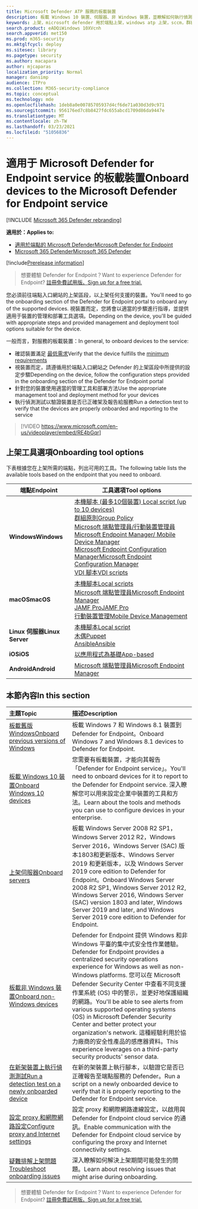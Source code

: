 ```yaml
---
title: Microsoft Defender ATP 服務的板載裝置
description: 板載 Windows 10 裝置、伺服器、非 Windows 裝置，並瞭解如何執行偵測測試。
keywords: 上架，microsoft defender 用於端點上架，windows atp 上架，sccm，群組原則，mdm，本機腳本，偵測測試
search.product: eADQiWindows 10XVcnh
search.appverid: met150
ms.prod: m365-security
ms.mktglfcycl: deploy
ms.sitesec: library
ms.pagetype: security
ms.author: macapara
author: mjcaparas
localization_priority: Normal
manager: dansimp
audience: ITPro
ms.collection: M365-security-compliance
ms.topic: conceptual
ms.technology: mde
ms.openlocfilehash: 1deb8a0e00785705937d4cf6de71a030d3d9c971
ms.sourcegitcommit: 956176ed7c8b8427fdc655abcd1709d86da9447e
ms.translationtype: MT
ms.contentlocale: zh-TW
ms.lasthandoff: 03/23/2021
ms.locfileid: "51056836"
---
```

# <a name="onboard-devices-to-the-microsoft-defender-for-endpoint-service"></a><span data-ttu-id="9ff2c-104">適用于 Microsoft Defender for Endpoint service 的板載裝置</span><span class="sxs-lookup"><span data-stu-id="9ff2c-104">Onboard devices to the Microsoft Defender for Endpoint service</span></span>

[!INCLUDE [Microsoft 365 Defender rebranding](../../includes/microsoft-defender.md)]

<span data-ttu-id="9ff2c-105">**適用於：**</span><span class="sxs-lookup"><span data-stu-id="9ff2c-105">**Applies to:**</span></span>
- [<span data-ttu-id="9ff2c-106">適用於端點的 Microsoft Defender</span><span class="sxs-lookup"><span data-stu-id="9ff2c-106">Microsoft Defender for Endpoint</span></span>](https://go.microsoft.com/fwlink/p/?linkid=2146631)
- [<span data-ttu-id="9ff2c-107">Microsoft 365 Defender</span><span class="sxs-lookup"><span data-stu-id="9ff2c-107">Microsoft 365 Defender</span></span>](https://go.microsoft.com/fwlink/?linkid=2118804)

[!include[Prerelease information](../../includes/prerelease.md)]

><span data-ttu-id="9ff2c-108">想要體驗 Defender for Endpoint？</span><span class="sxs-lookup"><span data-stu-id="9ff2c-108">Want to experience Defender for Endpoint?</span></span> [<span data-ttu-id="9ff2c-109">註冊免費試用版。</span><span class="sxs-lookup"><span data-stu-id="9ff2c-109">Sign up for a free trial.</span></span>](https://www.microsoft.com/microsoft-365/windows/microsoft-defender-atp?ocid=docs-wdatp-onboardconfigure-abovefoldlink)

<span data-ttu-id="9ff2c-110">您必須前往端點入口網站的上架區段，以上架任何支援的裝置。</span><span class="sxs-lookup"><span data-stu-id="9ff2c-110">You'll need to go the onboarding section of the Defender for Endpoint portal to onboard any of the supported devices.</span></span> <span data-ttu-id="9ff2c-111">視裝置而定，您將會以適當的步驟進行指導，並提供適用于裝置的管理和部署工具選項。</span><span class="sxs-lookup"><span data-stu-id="9ff2c-111">Depending on the device, you'll be guided with appropriate steps and provided management and deployment tool options suitable for the device.</span></span> 

<span data-ttu-id="9ff2c-112">一般而言，對服務的板載裝置：</span><span class="sxs-lookup"><span data-stu-id="9ff2c-112">In general, to onboard devices to the service:</span></span>

- <span data-ttu-id="9ff2c-113">確認裝置滿足 [最低需求](minimum-requirements.md)</span><span class="sxs-lookup"><span data-stu-id="9ff2c-113">Verify that the device fulfills the [minimum requirements](minimum-requirements.md)</span></span>
- <span data-ttu-id="9ff2c-114">視裝置而定，請遵循用於端點入口網站之 Defender 的上架區段中所提供的設定步驟</span><span class="sxs-lookup"><span data-stu-id="9ff2c-114">Depending on the device, follow the configuration steps provided in the onboarding section of the Defender for Endpoint portal</span></span>
- <span data-ttu-id="9ff2c-115">針對您的裝置使用適當的管理工具和部署方法</span><span class="sxs-lookup"><span data-stu-id="9ff2c-115">Use the appropriate management tool and deployment method for your devices</span></span>
- <span data-ttu-id="9ff2c-116">執行偵測測試以驗證裝置是否已正確架及報告給服務</span><span class="sxs-lookup"><span data-stu-id="9ff2c-116">Run a detection test to verify that the devices are properly onboarded and reporting to the service</span></span>

>[!VIDEO https://www.microsoft.com/en-us/videoplayer/embed/RE4bGqr]

## <a name="onboarding-tool-options"></a><span data-ttu-id="9ff2c-117">上架工具選項</span><span class="sxs-lookup"><span data-stu-id="9ff2c-117">Onboarding tool options</span></span>
<span data-ttu-id="9ff2c-118">下表根據您在上架所需的端點，列出可用的工具。</span><span class="sxs-lookup"><span data-stu-id="9ff2c-118">The following table lists the available tools based on the endpoint that you need to onboard.</span></span>

| <span data-ttu-id="9ff2c-119">端點</span><span class="sxs-lookup"><span data-stu-id="9ff2c-119">Endpoint</span></span>     | <span data-ttu-id="9ff2c-120">工具選項</span><span class="sxs-lookup"><span data-stu-id="9ff2c-120">Tool options</span></span>                       |
|--------------|------------------------------------------|
| <span data-ttu-id="9ff2c-121">**Windows**</span><span class="sxs-lookup"><span data-stu-id="9ff2c-121">**Windows**</span></span>  |  [<span data-ttu-id="9ff2c-122">本機腳本 (最多10個裝置) </span><span class="sxs-lookup"><span data-stu-id="9ff2c-122">Local script (up to 10 devices)</span></span>](configure-endpoints-script.md) <br>  [<span data-ttu-id="9ff2c-123">群組原則</span><span class="sxs-lookup"><span data-stu-id="9ff2c-123">Group Policy</span></span>](configure-endpoints-gp.md) <br>  [<span data-ttu-id="9ff2c-124">Microsoft 端點管理員/行動裝置管理員</span><span class="sxs-lookup"><span data-stu-id="9ff2c-124">Microsoft Endpoint Manager/ Mobile Device Manager</span></span>](configure-endpoints-mdm.md) <br>   [<span data-ttu-id="9ff2c-125">Microsoft Endpoint Configuration Manager</span><span class="sxs-lookup"><span data-stu-id="9ff2c-125">Microsoft Endpoint Configuration Manager</span></span>](configure-endpoints-sccm.md) <br> [<span data-ttu-id="9ff2c-126">VDI 腳本</span><span class="sxs-lookup"><span data-stu-id="9ff2c-126">VDI scripts</span></span>](configure-endpoints-vdi.md)   |
| <span data-ttu-id="9ff2c-127">**macOS**</span><span class="sxs-lookup"><span data-stu-id="9ff2c-127">**macOS**</span></span>    | [<span data-ttu-id="9ff2c-128">本機腳本</span><span class="sxs-lookup"><span data-stu-id="9ff2c-128">Local scripts</span></span>](mac-install-manually.md) <br> [<span data-ttu-id="9ff2c-129">Microsoft 端點管理員</span><span class="sxs-lookup"><span data-stu-id="9ff2c-129">Microsoft Endpoint Manager</span></span>](mac-install-with-intune.md) <br> [<span data-ttu-id="9ff2c-130">JAMF Pro</span><span class="sxs-lookup"><span data-stu-id="9ff2c-130">JAMF Pro</span></span>](mac-install-with-jamf.md) <br> [<span data-ttu-id="9ff2c-131">行動裝置管理</span><span class="sxs-lookup"><span data-stu-id="9ff2c-131">Mobile Device Management</span></span>](mac-install-with-other-mdm.md) |
| <span data-ttu-id="9ff2c-132">**Linux 伺服器**</span><span class="sxs-lookup"><span data-stu-id="9ff2c-132">**Linux Server**</span></span> | [<span data-ttu-id="9ff2c-133">本機腳本</span><span class="sxs-lookup"><span data-stu-id="9ff2c-133">Local script</span></span>](linux-install-manually.md) <br> [<span data-ttu-id="9ff2c-134">木偶</span><span class="sxs-lookup"><span data-stu-id="9ff2c-134">Puppet</span></span>](linux-install-with-puppet.md) <br> [<span data-ttu-id="9ff2c-135">Ansible</span><span class="sxs-lookup"><span data-stu-id="9ff2c-135">Ansible</span></span>](linux-install-with-ansible.md)|
| <span data-ttu-id="9ff2c-136">**iOS**</span><span class="sxs-lookup"><span data-stu-id="9ff2c-136">**iOS**</span></span>      | [<span data-ttu-id="9ff2c-137">以應用程式為基礎</span><span class="sxs-lookup"><span data-stu-id="9ff2c-137">App-based</span></span>](ios-install.md)                                |
| <span data-ttu-id="9ff2c-138">**Android**</span><span class="sxs-lookup"><span data-stu-id="9ff2c-138">**Android**</span></span>  | [<span data-ttu-id="9ff2c-139">Microsoft 端點管理員</span><span class="sxs-lookup"><span data-stu-id="9ff2c-139">Microsoft Endpoint Manager</span></span>](android-intune.md)               | 




## <a name="in-this-section"></a><span data-ttu-id="9ff2c-140">本節內容</span><span class="sxs-lookup"><span data-stu-id="9ff2c-140">In this section</span></span>
<span data-ttu-id="9ff2c-141">主題</span><span class="sxs-lookup"><span data-stu-id="9ff2c-141">Topic</span></span> | <span data-ttu-id="9ff2c-142">描述</span><span class="sxs-lookup"><span data-stu-id="9ff2c-142">Description</span></span>
:---|:---
[<span data-ttu-id="9ff2c-143">板載舊版 Windows</span><span class="sxs-lookup"><span data-stu-id="9ff2c-143">Onboard previous versions of Windows</span></span>](onboard-downlevel.md)| <span data-ttu-id="9ff2c-144">板載 Windows 7 和 Windows 8.1 裝置到 Defender for Endpoint。</span><span class="sxs-lookup"><span data-stu-id="9ff2c-144">Onboard Windows 7 and Windows 8.1 devices to Defender for Endpoint.</span></span> 
[<span data-ttu-id="9ff2c-145">板載 Windows 10 裝置</span><span class="sxs-lookup"><span data-stu-id="9ff2c-145">Onboard Windows 10 devices</span></span>](configure-endpoints.md) | <span data-ttu-id="9ff2c-146">您需要有板載裝置，才能向其報告「Defender for Endpoint service」。</span><span class="sxs-lookup"><span data-stu-id="9ff2c-146">You'll need to onboard devices for it to report to the Defender for Endpoint service.</span></span> <span data-ttu-id="9ff2c-147">深入瞭解您可以用來設定企業中裝置的工具和方法。</span><span class="sxs-lookup"><span data-stu-id="9ff2c-147">Learn about the tools and methods you can use to configure devices in your enterprise.</span></span>
[<span data-ttu-id="9ff2c-148">上架伺服器</span><span class="sxs-lookup"><span data-stu-id="9ff2c-148">Onboard servers</span></span>](configure-server-endpoints.md) |  <span data-ttu-id="9ff2c-149">板載 Windows Server 2008 R2 SP1，Windows Server 2012 R2，Windows Server 2016，Windows Server (SAC) 版本1803和更新版本、Windows Server 2019 和更新版本，以及 Windows Server 2019 core edition to Defender for Endpoint。</span><span class="sxs-lookup"><span data-stu-id="9ff2c-149">Onboard Windows Server 2008 R2 SP1, Windows Server 2012 R2, Windows Server 2016, Windows Server (SAC) version 1803 and later, Windows Server 2019 and later, and Windows Server 2019 core edition to Defender for Endpoint.</span></span>
[<span data-ttu-id="9ff2c-150">板載非 Windows 裝置</span><span class="sxs-lookup"><span data-stu-id="9ff2c-150">Onboard non-Windows devices</span></span>](configure-endpoints-non-windows.md) | <span data-ttu-id="9ff2c-151">Defender for Endpoint 提供 Windows 和非 Windows 平臺的集中式安全性作業體驗。</span><span class="sxs-lookup"><span data-stu-id="9ff2c-151">Defender for Endpoint provides a centralized security operations experience for Windows as well as non-Windows platforms.</span></span> <span data-ttu-id="9ff2c-152">您可以在 Microsoft Defender Security Center 中查看不同支援作業系統 (OS) 中的警示，並更好地保護組織的網路。</span><span class="sxs-lookup"><span data-stu-id="9ff2c-152">You'll be able to see alerts from various supported operating systems (OS) in Microsoft Defender Security Center and better protect your organization's network.</span></span> <span data-ttu-id="9ff2c-153">這種經驗利用於協力廠商的安全性產品的感應器資料。</span><span class="sxs-lookup"><span data-stu-id="9ff2c-153">This experience leverages on a third-party security products' sensor data.</span></span> 
[<span data-ttu-id="9ff2c-154">在新架裝置上執行偵測測試</span><span class="sxs-lookup"><span data-stu-id="9ff2c-154">Run a detection test on a newly onboarded device</span></span>](run-detection-test.md) | <span data-ttu-id="9ff2c-155">在新的架裝置上執行腳本，以驗證它是否已正確報告至端點服務的 Defender。</span><span class="sxs-lookup"><span data-stu-id="9ff2c-155">Run a script on a newly onboarded device to verify that it is properly reporting to the Defender for Endpoint service.</span></span>
[<span data-ttu-id="9ff2c-156">設定 proxy 和網際網路設定</span><span class="sxs-lookup"><span data-stu-id="9ff2c-156">Configure proxy and Internet settings</span></span>](configure-proxy-internet.md)| <span data-ttu-id="9ff2c-157">設定 proxy 和網際網路連線設定，以啟用與 Defender for Endpoint cloud service 的通訊。</span><span class="sxs-lookup"><span data-stu-id="9ff2c-157">Enable communication with the Defender for Endpoint cloud service by configuring the proxy and Internet connectivity settings.</span></span>
[<span data-ttu-id="9ff2c-158">疑難排解上架問題</span><span class="sxs-lookup"><span data-stu-id="9ff2c-158">Troubleshoot onboarding issues</span></span>](troubleshoot-onboarding.md) | <span data-ttu-id="9ff2c-159">深入瞭解如何解決上架期間可能發生的問題。</span><span class="sxs-lookup"><span data-stu-id="9ff2c-159">Learn about resolving issues that might arise during onboarding.</span></span>

><span data-ttu-id="9ff2c-160">想要體驗 Defender for Endpoint？</span><span class="sxs-lookup"><span data-stu-id="9ff2c-160">Want to experience Defender for Endpoint?</span></span> [<span data-ttu-id="9ff2c-161">註冊免費試用版。</span><span class="sxs-lookup"><span data-stu-id="9ff2c-161">Sign up for a free trial.</span></span>](https://www.microsoft.com/microsoft-365/windows/microsoft-defender-atp?ocid=docs-wdatp-onboardconfigure-belowfoldlink)
